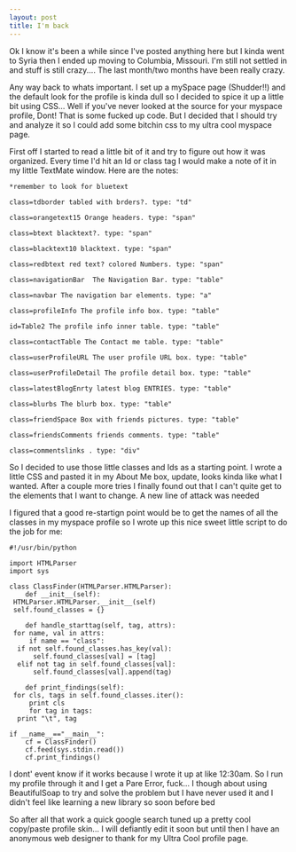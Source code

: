 ```yaml
---
layout: post
title: I'm back
---
```


Ok I know it's been a while since I've posted anything here but I kinda went to Syria then I ended up moving to Columbia, Missouri. I'm still not settled in and stuff is still crazy.... The last month/two months have been really crazy.

<!--more-->

Any way back to whats important. I set up a mySpace page (Shudder!!) and the default look for the profile is kinda dull so I decided to spice it up a little bit using CSS... Well if you've never looked at the source for your myspace profile, Dont! That is some fucked up code. But I decided that I should try and analyze it so I could add some bitchin css to my ultra cool myspace page.

First off I started to read a little bit of it and try to figure out how it was organized. Every time I'd hit an Id or class tag I would make a note of it in my little TextMate window. Here are the notes:


    *remember to look for bluetext
    
    class=tdborder tabled with brders?. type: "td"
    
    class=orangetext15 Orange headers. type: "span"
    
    class=btext blacktext?. type: "span"
    
    class=blacktext10 blacktext. type: "span"
    
    class=redbtext red text? colored Numbers. type: "span"
    
    class=navigationBar  The Navigation Bar. type: "table"
    
    class=navbar The navigation bar elements. type: "a"
    
    class=profileInfo The profile info box. type: "table"
    
    id=Table2 The profile info inner table. type: "table"
    
    class=contactTable The Contact me table. type: "table"
    
    class=userProfileURL The user profile URL box. type: "table"
    
    class=userProfileDetail The profile detail box. type: "table"
    
    class=latestBlogEnrty latest blog ENTRIES. type: "table"
    
    class=blurbs The blurb box. type: "table"
    
    class=friendSpace Box with friends pictures. type: "table"
    
    class=friendsComments friends comments. type: "table"
    
    class=commentslinks . type: "div"
    
    

So I decided to use those little classes and Ids as a starting point. I wrote a little CSS and pasted it in my About Me box, update, looks kinda like what I wanted. After a couple more tries I finally found out that I can't quite get to the elements that I want to change. A new line of attack was needed

I figured that a good re-startign point would be to get the names of all the classes in my myspace profile so I wrote up this nice sweet little script to do the job for me:

```
#!/usr/bin/python

import HTMLParser
import sys

class ClassFinder(HTMLParser.HTMLParser):
    def __init__(self):
 HTMLParser.HTMLParser.__init__(self)
 self.found_classes = {}

    def handle_starttag(self, tag, attrs):
 for name, val in attrs:
     if name == "class":
  if not self.found_classes.has_key(val):
      self.found_classes[val] = [tag]
  elif not tag in self.found_classes[val]:
      self.found_classes[val].append(tag)
    
    def print_findings(self):
 for cls, tags in self.found_classes.iter():
     print cls
     for tag in tags:
  print "\t", tag

if __name__=="__main__":
    cf = ClassFinder()
    cf.feed(sys.stdin.read())
    cf.print_findings()

```

I dont' event know if it works because I wrote it up at like 12:30am. So I run my profile through it and I get a Pare Error, fuck... I though about using BeautifulSoap to try and solve the problem but I have never used it and I didn't feel like learning a new library so soon before bed

So after all that work a quick google search tuned up a pretty cool copy/paste profile skin... I will defiantly edit it soon but until then I have an anonymous web designer to thank for my Ultra Cool profile page.


